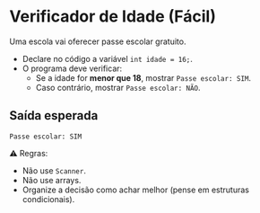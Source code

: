 # Verificador de Idade (Fácil)

Uma escola vai oferecer passe escolar gratuito.

- Declare no código a variável `int idade = 16;`.
- O programa deve verificar:
  - Se a idade for **menor que 18**, mostrar `Passe escolar: SIM`.
  - Caso contrário, mostrar `Passe escolar: NÃO`.

## Saída esperada
```
Passe escolar: SIM
```

⚠️ Regras:
- Não use `Scanner`.
- Não use arrays.
- Organize a decisão como achar melhor (pense em estruturas condicionais).
